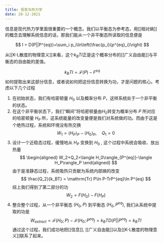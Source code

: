```yaml
---
title: 信息与热力学
date: 28-12-2021
---
```

信息是现代热力学里面很重要的一个概念。我们以平衡态为参考态，用[[相对熵]]的概念去理解系统信息的话，那我们能从一个非平衡态所读取的信息便是

$$
I = D(P||P^{eq})=\sum_i p_i\ln\left(\frac{p_i}{p^{eq}_i}\right)
$$

从[[K-L散度的物理意义]]来看，这个$k_BTI$正是这个概率分布的[[广义自由能]]与平衡态的自由能的差值。

$$
k_BTI = \mathcal{F}(P)-F^{eq}
$$
如何提取出来这部分信息，或者说如何把这份信息转换为功，才是问题的核心。考虑以下几个过程

1. 在初始状态，我们有哈密顿量 $H_0$ 以及概率分布 $P$，这样系统处于一个非平衡的状态。
2. 在这个非平衡状态下，我们“瞬间”将哈密顿量由$H_0$转变为概率分布 $P$ 所对应的哈密顿量 $H_P$ 所，这系统能量的改变量便是我们对系统做的功。而由于这是个绝热过程，系统和环境没有热交换
$$
W_1=\langle H_P\rangle_P-\langle H_0\rangle_P,\quad
Q_1=0
$$
3. 设计一个近稳态过程，缓慢地从 $H_P$ 变换到 $H_0$ , 这个过程中系统会吸收、放出热量
$$
\begin{aligned}
W_2+Q_2=\langle H_0\rangle_{P^{eq}}-\langle H_P\rangle_P
\end{aligned}
$$
由于是准静态过程，系统吸热只贡献为系统内部熵的改变
$$
\frac{Q_2}{k_BT} = \mathrm{Tr} P\ln P-TrP^{eq}\ln P^{eq}
$$
综上我们得到了第二部分的功
$$
W_2 = F(H_0)-F(H_P)
$$
4. 整合整个过程，从一个非平衡态 $(H_0,P)$ 到平衡态 $(H_0,P^{eq})$, 我们从系统中提取的功是
$$
W_{extract} = \mathcal{F}(H_0;P)-\mathcal{F}(H_0;P^{eq})=k_BTD(P||P^{eq})=k_BTI
$$
通过这个过程，我们成功地把[[信息]], [[广义自由能]]以及[[K-L散度的物理意义]]联系了起来。
